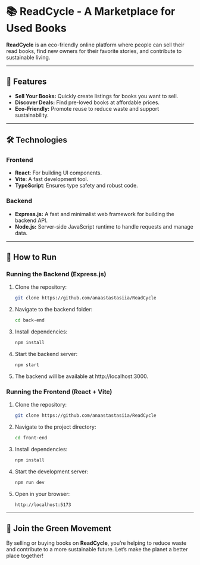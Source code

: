 # 📚 ReadCycle - A Marketplace for Used Books

**ReadCycle** is an eco-friendly online platform where people can sell their read books, find new owners for their favorite stories, and contribute to sustainable living.

---

## 🌟 Features

- **Sell Your Books:** Quickly create listings for books you want to sell.
- **Discover Deals:** Find pre-loved books at affordable prices.
- **Eco-Friendly:** Promote reuse to reduce waste and support sustainability.

---

## 🛠️ Technologies
### Frontend
- **React**: For building UI components.
- **Vite**: A fast development tool.
- **TypeScript**: Ensures type safety and robust code.

### Backend
- **Express.js:** A fast and minimalist web framework for building the backend API.
- **Node.js:** Server-side JavaScript runtime to handle requests and manage data.

---

## 🚀 How to Run

### Running the Backend (Express.js)
1. Clone the repository:

   ```bash
   git clone https://github.com/anaastastasiia/ReadCycle
   ```
2. Navigate to the backend folder:

   ```bash
   cd back-end
   ```
3. Install dependencies:

   ```bash
   npm install
   ```

4. Start the backend server:

   ```bash
   npm start
   ```

5. The backend will be available at http://localhost:3000.

### Running the Frontend (React + Vite)
1. Clone the repository:

   ```bash
   git clone https://github.com/anaastastasiia/ReadCycle
   ```

2. Navigate to the project directory:

   ```bash
   cd front-end
   ```

3. Install dependencies:

   ```bash
   npm install
   ```

4. Start the development server:

   ```bash
   npm run dev
   ```

5. Open in your browser:
   ```arduino
   http://localhost:5173
   ```

---

## 🌱 Join the Green Movement
By selling or buying books on **ReadCycle**, you’re helping to reduce waste and contribute to a more sustainable future. Let’s make the planet a better place together!

